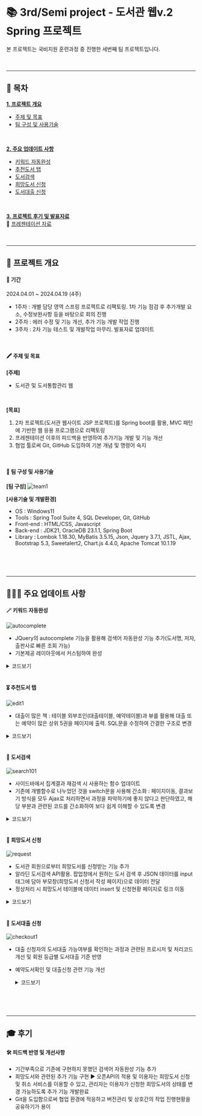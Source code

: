# 📚 3rd/Semi project - 도서관 웹v.2 Spring 프로젝트
본 프로젝트는 국비지원 훈련과정 중 진행한 세번째 팀 프로젝트입니다.
<br/>
<br/>
<br/>
* * *
## 📑 목차
[__1. 프로젝트 개요__](#-프로젝트-개요)
   - [주제 및 목표](#-주제-및-목표)
   - [팀 구성 및 사용기술](#-팀-구성-및-사용기술)
<br/>
  
[__2. 주요 업데이트 사항__](#-주요-업데이트-사항)
   - [키워드 자동완성](#-키워드-자동완성)
   - [추천도서 탭](#-추천도서-탭)
   - [도서검색](#-도서검색)
   - [희망도서 신청](#-희망도서-신청)
   - [도서대출 신청](#-도서대출-신청)
<br/>
    
[__3. 프로젝트 후기 및 발표자료__](#-후기)
<br/>
🔗 [프레젠테이션 자료]([https://docs.google.com/presentation/d/1EiQ5zPQsIVHS_wUwzLL1DPvhh02L0ezI-vCAWCXQWTE/edit?usp=sharing)
<br/>
<br/>
<br/>

* * *

## 📌 프로젝트 개요
#### 📅 기간
2024.04.01 ~ 2024.04.19 (4주)

- 1주차 : 개별 담당 영역 스프링 프로젝트로 리팩토링. 1차 기능 점검 후 추가개발 요소, 수정보완사항 등을 바탕으로 회의 진행
- 2주차 : 에러 수정 및 기능 개선, 추가 기능 개발 작업 진행
- 3주차 : 2차 기능 테스트 및 개발작업 마무리. 발표자료 업데이트
<br/>

#### 🖍 주제 및 목표
__[주제]__
  - 도서관 및 도서통합관리 웹
<br/>

__[목표]__
1. 2차 프로젝트(도서관 웹사이트 JSP 프로젝트)를 Spring boot를 활용, MVC 패턴에 기반한 웹 응용 프로그램으로 리팩토링	
2. 프레젠테이션 이후의 피드백을 반영하여 추가기능 개발 및 기능 개선
3. 협업 툴로써 Git, GitHub 도입하여 기본 개념 및 명령어 숙지
<br/>

#### 👥 팀 구성 및 사용기술
__[팀 구성]__
![team1](https://github.com/mindyhere/Team-Projects/assets/147589193/8228ab18-f06f-4fd4-a12b-ef42baccb520 "개인별구현기능")
<br/>

__[사용기술 및 개발환경]__
- OS : Windows11
- Tools  :  Spring Tool Suite 4, SQL Developer, Git, GitHub
- Front-end  :  HTML/CSS, Javascript
- Back-end  :  JDK21, OracleDB 23.1.1, Spring Boot
- Library  :  Lombok 1.18.30, MyBatis 3.5.15, Json, Jquery 3.7.1, JSTL, Ajax, Bootstrap 5.3, Sweetalert2, Chart.js 4.4.0, Apache Tomcat 10.1.19
<br/>
<br/>
<br/>

* * *

## 🙋🏻‍♀ 주요 업데이트 사항
#### __🪄 키워드 자동완성__
![autocomplete](https://github.com/mindyhere/Team-Projects/assets/147589193/99666fe1-5771-4cbb-92c2-cf7f9519a15f "autocomplete")

- JQuery의 autocomplete 기능을 활용해 검색어 자동완성 기능 추가(도서명, 저자, 출판사로 빠른 조회 가능)
- 기본제공 레이아웃에서 커스텀하여 완성
<details>
	<summary>코드보기</summary>

	```javascript
 	$("input[type='text']").autocomplete({  // 키워드 입력란. jQuery의 autocomplete함수 활용
		source: function (request, response) {
			$.ajax({
				url: "/user/search/autocomplete",  // 백그라운드에서 처리
				data: {"keyword": $("#keyword").val()},
				success: function (data) {
					response(
						$.map(data.arrResult, function (item) {  // 조회 결과목록을 json형태로 받아와 처리
							return {
								label: item.RESULT,
								value: item.RESULT,
							};
						})
					);
				}
			});
		}, 
		focus: function(event, ui) {
			return false;
		},
		select: function(event, ui) {
		},
		minLength: 1,
		delay: 200,
		autuFocus: true
	});
 	```

	```java
 	// SearchController.java
 	@ResponseBody
	@RequestMapping("autocomplete")
	public Map<String, Object> autocomplete(@RequestParam(name = "keyword", defaultValue = "") String keyword) {
		Map<String, Object> params = new HashMap();
		List<Map<String, Object>> arrResult = new ArrayList<>();  // 결과데이터를 담을 list 선언
		params.put("keyword", keyword);

		params.put("searchOpt", "B_NAME");
		arrResult.addAll(searchDao.autocomplete(params));  // 키워드:도서명으로 조회

		params.put("searchOpt", "B_AUTHOR");
		arrResult.addAll(searchDao.autocomplete(params));  // 키워드:저자로 조회

		params.put("searchOpt", "B_PUB");
		arrResult.addAll(searchDao.autocomplete(params));  // 키워드:출판사로 조회

		params.put("arrResult", arrResult);  // 파라미터에 담아 화면단으로 반환
		return params;
	}
 	```
</details> 
<br/>

#### __🎖 추천도서 탭__
![edit1](https://github.com/mindyhere/Team-Projects/assets/147589193/4ed58ced-dd68-45e6-987c-f9918b80bf90 "recommend")

- 대출이 많은 책 : 테이블 외부조인(대출테이블, 예약테이블)과 뷰를 활용해 대출 또는 예약이 많은 상위 5권을 페이지에 출력. SQL문을 수정하여 간결한 구조로 변경
<details>
	<summary>코드보기</summary>
	
 	```OracleDB
	CREATE OR REPLACE VIEW recmd_pop
	as
	  select A.*
	  from (
		select l_bookid b_id,
		  count(l_bookid) cnt,
		  (select b_name from sl_book where b_id = l_bookid) b_name,
		  (select b_author from sl_book where b_id = l_bookid) b_author,
		  (select b_url from sl_book where b_id = l_bookid) b_url
		from lo_book l FULL OUTER JOIN re_book r
		ON L_BOOKID=R_BOOKID
		group by l_bookid
		order by cnt desc) A
	  where rownum <=5;
	  ```
</details>
<br/>

#### __🔎 도서검색__
![search101](https://github.com/mindyhere/Team-Projects/assets/147589193/731cc866-8697-4eaf-bc0b-f3076118632d "통합검색")

- 사이드바에서 집계결과 재검색 시 사용하는 함수 업데이트
- 기존에 개별함수로 나누었던 것을 switch문을 사용해 간소화 : 페이지이동, 결과보기 방식을 모두 Ajax로 처리하면서 과정을 파악하기에 좋지 않다고 판단하였고, 해당 부분과 관련된 코드를 간소화하여 보다 쉽게 이해할 수 있도록 변경
<details>
	<summary>코드보기</summary>
	
 	```javascript
	// searchResult.jsp
	function searchBy(page, searchOpt) {
		let keyword = $("input[name=keyword]").val();
		let view= $("input[name=viewOpt]:checked").val();
		let params, count, txt;
		
		switch (searchOpt) {
		case "name":
			count = ${cntRec.cntName};
			txt = "결과 내 검색 - <span>[제목]:"+keyword+"&nbsp;[저자]:&nbsp;&nbsp;[발행처]:&nbsp;&nbsp;</span>에 대한 검색결과, 총 <span>"+count+"</span> 건";
			params={"b_name":keyword, "searchOpt":searchOpt, "view":view, "count":count, "page":page};
			break;
		case "author":
			count=${cntRec.cntAuthor};
			txt = "결과 내 검색 - <span>[제목]:&nbsp;&nbsp;[저자]:"+keyword+"&nbsp;[발행처]:&nbsp;&nbsp;</span>에 대한 검색결과, 총 <span>"+count+"</span> 건";
			params={"b_author":keyword, "searchOpt":searchOpt, "view":view, "count":count, "page":page};
			break;
		case "pub":
			count=${cntRec.cntPub};
			txt = "결과 내 검색 - <span>[제목]:&nbsp;&nbsp;[저자]:&nbsp;&nbsp;[발행처]:"+keyword+"&nbsp;</span>에 대한 검색결과, 총 <span>"+count+"</span> 건";
			params={"b_pub":keyword, "searchOpt":searchOpt, "view":view, "count":count, "page":page};
			break;
		}
		
		if (count !== 0) {
			$("#text").html(txt);
			$.ajax({
				url:"/user/search/searchBy",
				data:params,
				success:function(result){
					$("#section-resultList").html(result);
				}
			});
		}
	}
 	```

  	```java
   	//SearchController.java
 	@RequestMapping("searchBy")
	public ModelAndView searchBy(@RequestParam(name = "searchOpt") String option,
			@RequestParam(name = "b_name", defaultValue = "") String b_name,
			@RequestParam(name = "b_author", defaultValue = "") String b_author,
			@RequestParam(name = "b_pub", defaultValue = "") String b_pub,
			@RequestParam(name = "view", defaultValue = "view1") String view,
			@RequestParam(name = "page", defaultValue = "1") int page, @RequestParam(name = "count") int count) {
		String resultPage = "";
  		// 결과 보기방식 페이지(화면단) 설정
		if (view.equals("view1")) {
			resultPage = "/user/search/view1";
		} else if (view.equals("view2")) {
			resultPage = "/user/search/view2";
		}
		// 페이지 나누기 적용
		PageUtil pageInfo = new PageUtil(count, page);
		int start = pageInfo.getPageBegin();
		int end = pageInfo.getPageEnd();

		List<BookDTO> list = searchDao.detailSearch(b_name, b_author, b_pub, start, end);
		ModelAndView mav = new ModelAndView();
		mav.setViewName(resultPage);
		mav.addObject("list", list);
		mav.addObject("stateinfo", searchDao.listState(list));
		mav.addObject("cntRec", searchDao.countRecords(b_name, b_author, b_pub));
		mav.addObject("count", count);
		mav.addObject("b_name", b_name);
		mav.addObject("b_author", b_author);
		mav.addObject("b_pub", b_pub);
		mav.addObject("page", pageInfo);
		mav.addObject("view", view);
		mav.addObject("option", option);
		return mav;
	}
   	```
 </details>
<br/>

#### __📖 희망도서 신청__
![request](https://github.com/mindyhere/Team-Projects/assets/147589193/ec6c32e5-bbc9-4c45-b67e-2b2f070c61d3 "희망도서신청")

- 도서관 회원으로부터 희망도서를 신청받는 기능 추가
- 알라딘 도서검색 API활용. 팝업창에서 원하는 도서 검색 후 JSON 데이터를 input 태그에 담아 부모창(희망도서 신청서 작성 페이지)으로 데이터 전달
- 정상처리 시 희망도서 테이블에 데이터 insert 및 신청현황 페이지로 링크 이동
<details>
	<summary>코드보기</summary>

	```javascript
 	// popup.jsp

	function bookInfo(success, data) {  // 콜백함수
		const items = data.item;
		let str = "";
		if (data.totalResults > 0) {
			for (i = 0; i < items.length; i++) {
				let title = (!items[i].title)? "-" : items[i].title;
				let cover = (!items[i].cover)? "-" : items[i].cover;
				let author = (!items[i].author)? "-" : items[i].author;
				let publisher = (!items[i].publisher)? "-" : items[i].publisher;
				let isbn13 = (!items[i].isbn13)? "-" : items[i].isbn13;
				let description = (!items[i].description)? "-" : modify(items[i].description);  // 줄거리 안의 특수문자 처리
				let pubDate = (!items[i].pubDate)? "-" : items[i].pubDate.substr(0, 4);  // 발행일에서 연도만 가져와 세팅
				let categoryName = (!items[i].categoryName)? "-" : items[i].categoryName.split(">", 2);  // 도서분류 중 세부 분류 1개만 뽑아서 세팅
				let link = (!items[i].link)? "-" : items[i].link;
				
				let jsonArr = new Array();  // 결과 리스트
				jsonArr.push({
					"idx" : i + "",
					"h_name" : title,
					"h_url" : cover,
					"h_author" : author,
					"h_pub" : publisher,
					"h_isbn" : isbn13,
					"h_description" : description,
					"h_year" : pubDate,
					"h_category" : setCategoryName(categoryName),
					"h_link" : items[i].link
				});
				// console.log(jsonArr);
    				// 팝업창에 결과 리스트 반복처리
				 // 각 도서정보를 json으로 묶고, 스트링으로 변환하여 input 태그에 저장 - 개별항목 클릭 시 부모창에 도서정보를 전달하기 위함
				str += "<tr><td><a href='#' onclick='confirm(" + i + ")'>"
						+ items[i].title + "</a><br>(" + items[i].author
						+ "&nbsp;|&nbsp;" + items[i].publisher + "&nbsp;|&nbsp;"
						+ items[i].pubDate.substr(0, 4) + ")<input id='" + i
						+ "' type='hidden' value='"
						+ JSON.stringify(jsonArr) + "'></td></tr>";
			}
		} else {
			Swal.fire({
				icon: "info",
				title: "Check!",
				html: "찾으시는 검색결과 없습니다.<br>검색어를 다시 한번 확인해주세요.",
				confirmButtonText: "OK"
			});
		}
		$("#result").append(str);
	}

	function search() {  // 알라딘 도서정보 검색
		let keyword = $("#keyword").val();
	
		if (keyword.trim().length >= 2) {
			$('#result > tr > td').remove();
			let url = "http://www.aladin.co.kr/ttb/api/ItemSearch.aspx?ttbkey=ttbabout_kei2155001&Query="
					+ keyword
					+ "&QueryType=Keyword&&MaxResults=100&SearchTarget=Book&Sort=Title&cover=Big&output=js&callBack=bookInfo";
	
			$.ajax({
				url : url,
				async : false,
				dataType : "jsonp",
				jsonp : "bookInfo"
			});
		} else {
			Swal.fire({
				icon: "info",
				title: "Check!",
				html: "검색 키워드는 2글자 이상 입력해주세요.",
				confirmButtonText: "OK"
			});
		}
	}

	function confirm(i) {  // 부모창으로 신청도서 데이터를 전달해 뿌려줌
		const obj = JSON.parse(document.getElementById(i).value);
		const data = obj[0];
		
		opener.document.getElementById("h_url").src = data.h_url
		opener.document.getElementById("h_name").value = data.h_name
		opener.document.getElementById("h_author").value = data.h_author
		opener.document.getElementById("h_pub").value = data.h_pub
		opener.document.getElementById("h_year").value = data.h_year
		opener.document.getElementById("h_category").value = data.h_category
		opener.document.getElementById("data").value = document.getElementById(i).value
		window.close();
	}
 	```
</details>
<br/>

#### __🙋 도서대출 신청__
![checkout1](https://github.com/mindyhere/Team-Projects/assets/147589193/0fa4eede-7b5f-4c99-af39-926bcad769b7 "도서대출신청")

- 대출 신청자의 도서대출 가능여부를 확인하는 과정과 관련된 프로시저 및 처리코드 개선 및 회원 등급별 도서대출 기준 반영
- 예약도서확인 및 대출신청 관련 기능 개선
  <details>
	<summary>코드보기</summary>

	```java
 	// CheckoutController.java
 	@GetMapping("{b_id}")
	public String checkMloan(@PathVariable(name = "b_id") int b_id, HttpSession session) {
		String m_id = (String) session.getAttribute("mId");
		Map<String, Object> param = new HashMap();
		param.put("userid", m_id);
		checkoutDao.checkMloan(param);  // 신청자의 도서대출 가능여부 확인 : 프로시저 실행 후 반환값(1=대출가능상태/0=대출불가상태)이 파라미터에 저장됨

		String resultPage = "";
		switch (param.get("p_result").toString()) {
		case "1":  // 대출가능 상태일 경우,
			Map<String, Object> map = new HashMap<>();
			map.put("m_id", m_id);
			map.put("b_id", b_id);
			int result = checkoutDao.duplicate(map) > 0 ? 0 : 1;  // 중복신청인지 검사
			if (checkoutDao.duplicate(map) > 0) {
				resultPage = "redirect:fail";
			} else {
				resultPage = "redirect:" + b_id + "/insert";
			}
			break;
		case "0":  // 대출불가 생태일 경우,
			resultPage = "redirect:fail";
			break;
		}
		return resultPage;
	}

	@Transactional
	@ResponseBody
	@GetMapping("{b_id}/insert")  // 대출테이블에 insert 처리
	public String insert(@PathVariable(name = "b_id") int b_id, HttpSession session) {
		String m_id = (String) session.getAttribute("mId");
		Map<String, Object> map = new HashMap<>();
		map.put("m_id", m_id);
		map.put("b_id", b_id);
		checkoutDao.insert(map); 
		String result = "신청완료";
		return result;
	}
 	```
</details>
<br/>
<br/>
<br/>

* * *
 
## 🎓 후기
#### __🛠️ 피드백 반영 및 개선사항__
- 기간부족으로 기존에 구현하지 못했던 검색어 자동완성 기능 추가
- 희망도서와 관련된 추가 기능 구현 ▶ 오픈API의 적용 및 이용자는 희망도서 신청 및 취소 서비스를 이용할 수 있고, 관리자는 이용자가 신청한 희망도서의 상태를 변경 가능하도록 추가 기능 개발완료
- Git을 도입함으로써 협업 환경에 적응하고 버전관리 및 상호간의 작업 진행현황을 공유하기가 용이
<br/>

